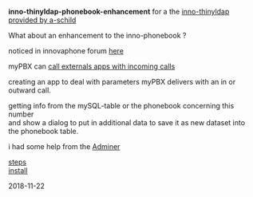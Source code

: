 
__inno-thinyldap-phonebook-enhancement__ for a the [inno-thinyldap provided by a-schild](https://github.com/a-schild/inno-thinyldap)

What about an enhancement to the inno-phonebook ?

noticed in innovaphone forum [here](http://class.innovaphone.com/moodle2/mod/forum/discuss.php?d=20447)

myPBX can [call externals apps with incoming calls](http://wiki.innovaphone.com/index.php?title=Reference11r1:Concept_myPBX#Starting_an_external_application_for_a_call)

creating an app to deal with parameters myPBX delivers with an in or outward call.

getting info from the mySQL-table or the phonebook concerning this number  
and show a dialog to put in additional data to save it as new dataset into  
the phonebook table. 

i had some help from the [Adminer](https://www.adminer.org/)


[steps](steps/steps.md)  
[install](tools/install.txt)

2018-11-22
